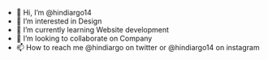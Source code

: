 - 👋 Hi, I’m @hindiargo14
- 👀 I’m interested in Design
- 🌱 I’m currently learning Website development
- 💞️ I’m looking to collaborate on Company
- 📫 How to reach me @hindiargo on twitter or @hindiargo14 on instagram

<!---
hindiargo14/hindiargo14 is a ✨ special ✨ repository because its `README.md` (this file) appears on your GitHub profile.
You can click the Preview link to take a look at your changes.
--->
